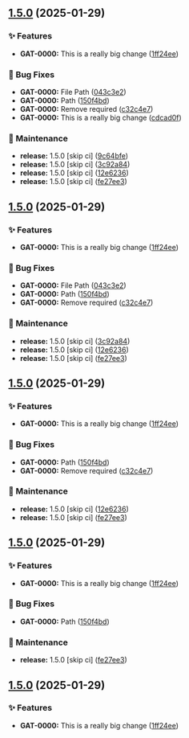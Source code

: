 ## [1.5.0](https://github.com/HDRUK/gateway-web-2/compare/v1.4.0...v1.5.0) (2025-01-29)

### ✨ Features

* **GAT-0000:** This is a really big change ([1ff24ee](https://github.com/HDRUK/gateway-web-2/commit/1ff24ee56dc35f495b2c46bb902e0e8b212337f2))

### 🐛 Bug Fixes

* **GAT-0000:** File Path ([043c3e2](https://github.com/HDRUK/gateway-web-2/commit/043c3e2c5cb3292c110f659ab7140ce1abe49439))
* **GAT-0000:** Path ([150f4bd](https://github.com/HDRUK/gateway-web-2/commit/150f4bd915bd20503200966ea556a791da0e270f))
* **GAT-0000:** Remove required ([c32c4e7](https://github.com/HDRUK/gateway-web-2/commit/c32c4e78471cc5133ae9bb370290b82d4e92c9b0))
* **GAT-0000:** This is a really big change ([cdcad0f](https://github.com/HDRUK/gateway-web-2/commit/cdcad0fdbf73688cfe8f77d6566cb0324b4e8b22))

### 🔧 Maintenance

* **release:** 1.5.0 [skip ci] ([9c64bfe](https://github.com/HDRUK/gateway-web-2/commit/9c64bfe4db8a1fa786968f69aa37259d773133c0))
* **release:** 1.5.0 [skip ci] ([3c92a84](https://github.com/HDRUK/gateway-web-2/commit/3c92a845c265f98e7105cb3b58f0603ee0e93b1a))
* **release:** 1.5.0 [skip ci] ([12e6236](https://github.com/HDRUK/gateway-web-2/commit/12e6236547d3ed7a0fb1be7c1e0ac3c1350b6c3e))
* **release:** 1.5.0 [skip ci] ([fe27ee3](https://github.com/HDRUK/gateway-web-2/commit/fe27ee3026d0a1041aee60f764698eaadc7067e5))

## [1.5.0](https://github.com/HDRUK/gateway-web-2/compare/v1.4.0...v1.5.0) (2025-01-29)

### ✨ Features

* **GAT-0000:** This is a really big change ([1ff24ee](https://github.com/HDRUK/gateway-web-2/commit/1ff24ee56dc35f495b2c46bb902e0e8b212337f2))

### 🐛 Bug Fixes

* **GAT-0000:** File Path ([043c3e2](https://github.com/HDRUK/gateway-web-2/commit/043c3e2c5cb3292c110f659ab7140ce1abe49439))
* **GAT-0000:** Path ([150f4bd](https://github.com/HDRUK/gateway-web-2/commit/150f4bd915bd20503200966ea556a791da0e270f))
* **GAT-0000:** Remove required ([c32c4e7](https://github.com/HDRUK/gateway-web-2/commit/c32c4e78471cc5133ae9bb370290b82d4e92c9b0))

### 🔧 Maintenance

* **release:** 1.5.0 [skip ci] ([3c92a84](https://github.com/HDRUK/gateway-web-2/commit/3c92a845c265f98e7105cb3b58f0603ee0e93b1a))
* **release:** 1.5.0 [skip ci] ([12e6236](https://github.com/HDRUK/gateway-web-2/commit/12e6236547d3ed7a0fb1be7c1e0ac3c1350b6c3e))
* **release:** 1.5.0 [skip ci] ([fe27ee3](https://github.com/HDRUK/gateway-web-2/commit/fe27ee3026d0a1041aee60f764698eaadc7067e5))

## [1.5.0](https://github.com/HDRUK/gateway-web-2/compare/v1.4.0...v1.5.0) (2025-01-29)

### ✨ Features

* **GAT-0000:** This is a really big change ([1ff24ee](https://github.com/HDRUK/gateway-web-2/commit/1ff24ee56dc35f495b2c46bb902e0e8b212337f2))

### 🐛 Bug Fixes

* **GAT-0000:** Path ([150f4bd](https://github.com/HDRUK/gateway-web-2/commit/150f4bd915bd20503200966ea556a791da0e270f))
* **GAT-0000:** Remove required ([c32c4e7](https://github.com/HDRUK/gateway-web-2/commit/c32c4e78471cc5133ae9bb370290b82d4e92c9b0))

### 🔧 Maintenance

* **release:** 1.5.0 [skip ci] ([12e6236](https://github.com/HDRUK/gateway-web-2/commit/12e6236547d3ed7a0fb1be7c1e0ac3c1350b6c3e))
* **release:** 1.5.0 [skip ci] ([fe27ee3](https://github.com/HDRUK/gateway-web-2/commit/fe27ee3026d0a1041aee60f764698eaadc7067e5))

## [1.5.0](https://github.com/HDRUK/gateway-web-2/compare/v1.4.0...v1.5.0) (2025-01-29)

### ✨ Features

* **GAT-0000:** This is a really big change ([1ff24ee](https://github.com/HDRUK/gateway-web-2/commit/1ff24ee56dc35f495b2c46bb902e0e8b212337f2))

### 🐛 Bug Fixes

* **GAT-0000:** Path ([150f4bd](https://github.com/HDRUK/gateway-web-2/commit/150f4bd915bd20503200966ea556a791da0e270f))

### 🔧 Maintenance

* **release:** 1.5.0 [skip ci] ([fe27ee3](https://github.com/HDRUK/gateway-web-2/commit/fe27ee3026d0a1041aee60f764698eaadc7067e5))

## [1.5.0](https://github.com/HDRUK/gateway-web-2/compare/v1.4.0...v1.5.0) (2025-01-29)

### ✨ Features

* **GAT-0000:** This is a really big change ([1ff24ee](https://github.com/HDRUK/gateway-web-2/commit/1ff24ee56dc35f495b2c46bb902e0e8b212337f2))
